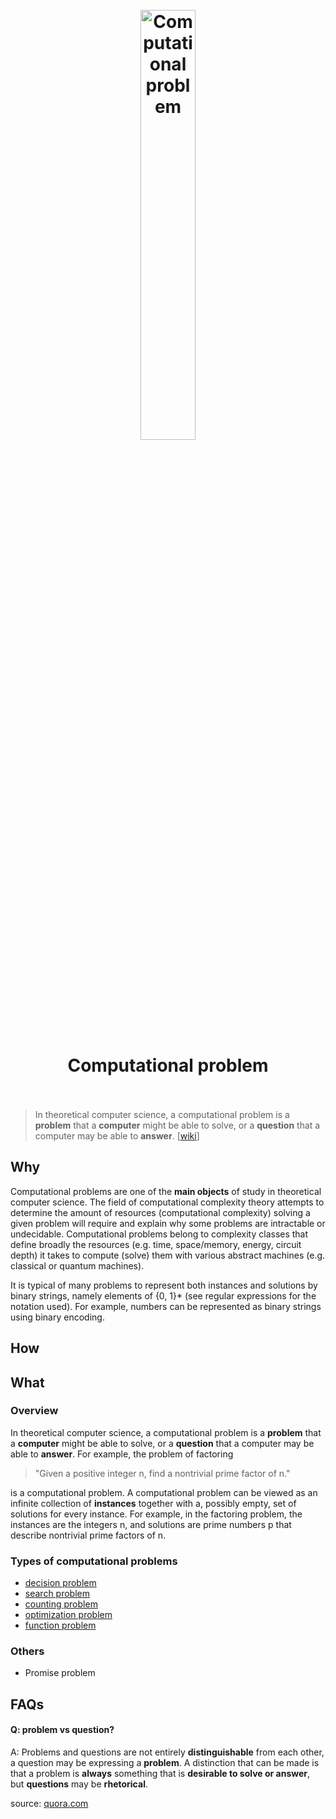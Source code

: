 <h1 align="center">
<br>
	<a href="https://www.wikiwand.com/en/Computational_problem#">
  <img src="https://i.imgur.com/icpXgzM.jpg" alt="Computational problem" width=42%">
  </a>
  <br><br>
Computational problem 
  <br><br>
</h1>

> In theoretical computer science, a computational problem is a **problem** that a **computer** might be able to solve, or a **question** that a computer may be able to **answer**. [[wiki](https://www.wikiwand.com/en/Computational_problem#)]

## Why 

Computational problems are one of the **main objects** of study in theoretical computer science. The field of computational complexity theory attempts to determine the amount of resources (computational complexity) solving a given problem will require and explain why some problems are intractable or undecidable. Computational problems belong to complexity classes that define broadly the resources (e.g. time, space/memory, energy, circuit depth) it takes to compute (solve) them with various abstract machines (e.g. classical or quantum machines).

It is typical of many problems to represent both instances and solutions by binary strings, namely elements of {0, 1}* (see regular expressions for the notation used). For example, numbers can be represented as binary strings using binary encoding.

## How



## What 

### Overview

In theoretical computer science, a computational problem is a **problem** that a **computer** might be able to solve, or a **question** that a computer may be able to **answer**. For example, the problem of factoring

> "Given a positive integer n, find a nontrivial prime factor of n."

is a computational problem. A computational problem can be viewed as an infinite collection of **instances** together with a, possibly empty, set of solutions for every instance. For example, in the factoring problem, the instances are the integers n, and solutions are prime numbers p that describe nontrivial prime factors of n.

### Types of computational problems 

* [decision problem](https://www.wikiwand.com/en/Decision_problem)
* [search problem](https://www.wikiwand.com/en/Search_problem)
* [counting problem](https://www.wikiwand.com/en/Counting_problem_(complexity))
* [optimization problem](https://www.wikiwand.com/en/Optimization_problem)
* [function problem](https://www.wikiwand.com/en/Function_problem) 

### Others

* Promise problem


## FAQs

#### Q: problem vs question?

A: Problems and questions are not entirely **distinguishable** from each other, a question may be expressing a **problem**. A distinction that can be made is that a problem is **always** something that is **desirable to solve or answer**, but **questions** may be **rhetorical**.

source: [quora.com](https://www.quora.com/What-is-the-difference-between-a-problem-and-a-question#:~:text=with%20his%20cynicism.-,Problems%20and%20questions%20are%20not%20entirely%20distinguishable%20from%20each%20other,but%20questions%20may%20be%20rhetorical.)


